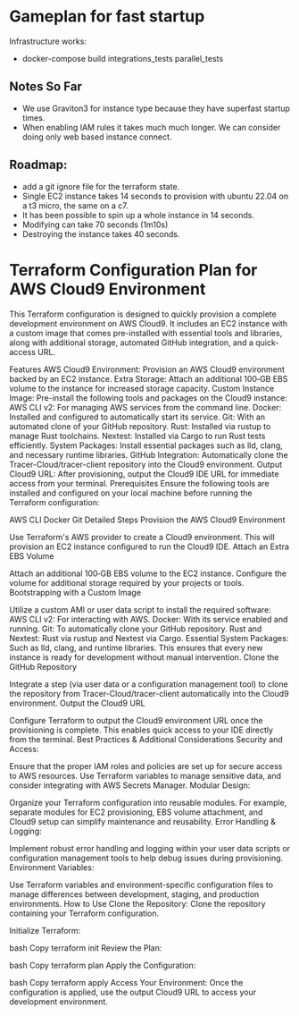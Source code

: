# Gameplan for fast startup
Infrastructure works:
- docker-compose build integrations_tests parallel_tests

## Notes So Far
- We use Graviton3 for instance type because they have superfast startup times.
- When enabling IAM rules it takes much much longer. We can consider doing only web based instance connect. 


## Roadmap:
- add a git ignore file for the terraform state.
- Single EC2 instance takes 14 seconds to provision with ubuntu 22.04 on a t3 micro, the same on a c7. 
- It has been possible to spin up a whole instance in 14 seconds. 
- Modifying can take 70 seconds (1m10s)
- Destroying the instance takes 40 seconds.



# Terraform Configuration Plan for AWS Cloud9 Environment
This Terraform configuration is designed to quickly provision a complete development environment on AWS Cloud9. It includes an EC2 instance with a custom image that comes pre-installed with essential tools and libraries, along with additional storage, automated GitHub integration, and a quick-access URL.

Features
AWS Cloud9 Environment: Provision an AWS Cloud9 environment backed by an EC2 instance.
Extra Storage: Attach an additional 100‑GB EBS volume to the instance for increased storage capacity.
Custom Instance Image: Pre-install the following tools and packages on the Cloud9 instance:
AWS CLI v2: For managing AWS services from the command line.
Docker: Installed and configured to automatically start its service.
Git: With an automated clone of your GitHub repository.
Rust: Installed via rustup to manage Rust toolchains.
Nextest: Installed via Cargo to run Rust tests efficiently.
System Packages: Install essential packages such as lld, clang, and necessary runtime libraries.
GitHub Integration: Automatically clone the Tracer-Cloud/tracer-client repository into the Cloud9 environment.
Output Cloud9 URL: After provisioning, output the Cloud9 IDE URL for immediate access from your terminal.
Prerequisites
Ensure the following tools are installed and configured on your local machine before running the Terraform configuration:

AWS CLI
Docker
Git
Detailed Steps
Provision the AWS Cloud9 Environment

Use Terraform's AWS provider to create a Cloud9 environment.
This will provision an EC2 instance configured to run the Cloud9 IDE.
Attach an Extra EBS Volume

Attach an additional 100‑GB EBS volume to the EC2 instance.
Configure the volume for additional storage required by your projects or tools.
Bootstrapping with a Custom Image

Utilize a custom AMI or user data script to install the required software:
AWS CLI v2: For interacting with AWS.
Docker: With its service enabled and running.
Git: To automatically clone your GitHub repository.
Rust and Nextest: Rust via rustup and Nextest via Cargo.
Essential System Packages: Such as lld, clang, and runtime libraries.
This ensures that every new instance is ready for development without manual intervention.
Clone the GitHub Repository

Integrate a step (via user data or a configuration management tool) to clone the repository from Tracer-Cloud/tracer-client automatically into the Cloud9 environment.
Output the Cloud9 URL

Configure Terraform to output the Cloud9 environment URL once the provisioning is complete.
This enables quick access to your IDE directly from the terminal.
Best Practices & Additional Considerations
Security and Access:

Ensure that the proper IAM roles and policies are set up for secure access to AWS resources.
Use Terraform variables to manage sensitive data, and consider integrating with AWS Secrets Manager.
Modular Design:

Organize your Terraform configuration into reusable modules. For example, separate modules for EC2 provisioning, EBS volume attachment, and Cloud9 setup can simplify maintenance and reusability.
Error Handling & Logging:

Implement robust error handling and logging within your user data scripts or configuration management tools to help debug issues during provisioning.
Environment Variables:

Use Terraform variables and environment-specific configuration files to manage differences between development, staging, and production environments.
How to Use
Clone the Repository:
Clone the repository containing your Terraform configuration.

Initialize Terraform:

bash
Copy
terraform init
Review the Plan:

bash
Copy
terraform plan
Apply the Configuration:

bash
Copy
terraform apply
Access Your Environment:
Once the configuration is applied, use the output Cloud9 URL to access your development environment.